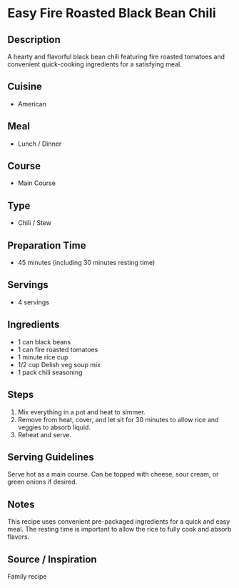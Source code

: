 # Easy Fire Roasted Black Bean Chili

## Description
A hearty and flavorful black bean chili featuring fire roasted tomatoes and convenient quick-cooking ingredients for a satisfying meal.

## Cuisine
- American

## Meal
- Lunch / Dinner

## Course
- Main Course

## Type
- Chili / Stew

## Preparation Time
- 45 minutes (including 30 minutes resting time)

## Servings
- 4 servings

## Ingredients
- 1 can black beans
- 1 can fire roasted tomatoes 
- 1 minute rice cup
- 1/2 cup Delish veg soup mix
- 1 pack chili seasoning

## Steps
1. Mix everything in a pot and heat to simmer.
2. Remove from heat, cover, and let sit for 30 minutes to allow rice and veggies to absorb liquid.
3. Reheat and serve.

## Serving Guidelines
Serve hot as a main course. Can be topped with cheese, sour cream, or green onions if desired.

## Notes
This recipe uses convenient pre-packaged ingredients for a quick and easy meal. The resting time is important to allow the rice to fully cook and absorb flavors.

## Source / Inspiration
Family recipe
